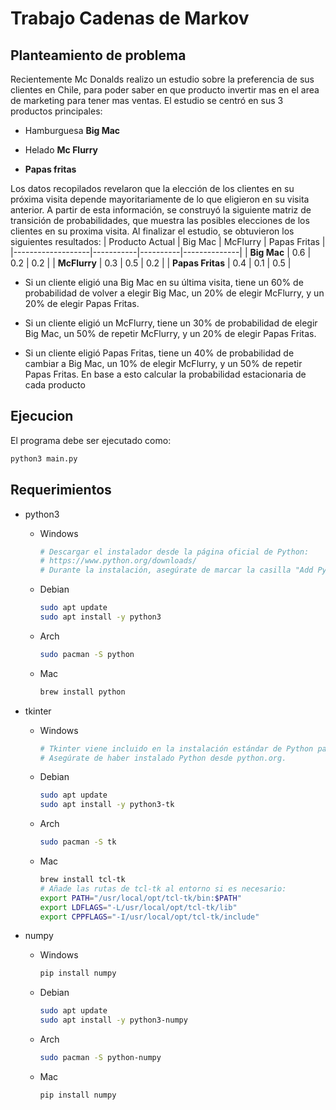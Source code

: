 # Trabajo Cadenas de Markov

## Planteamiento de problema

Recientemente Mc Donalds realizo un  estudio sobre la preferencia de sus clientes en Chile, para poder saber en que producto invertir mas en el area de
marketing para tener mas ventas. El estudio se centró en sus 3 productos principales: 

- Hamburguesa **Big Mac**

- Helado **Mc Flurry**

- **Papas fritas** 

Los datos recopilados revelaron que la elección de los clientes en su próxima visita depende mayoritariamente de lo que eligieron en su visita anterior. A partir de esta información, se construyó la siguiente matriz de transición de probabilidades, que muestra las posibles elecciones de los clientes en su proxima visita. Al finalizar el estudio, se obtuvieron los siguientes resultados:
| Producto Actual   | Big Mac   | McFlurry | Papas Fritas |
|-------------------|-----------|----------|--------------|
| **Big Mac**       | 0.6       | 0.2      | 0.2          |
| **McFlurry**      | 0.3       | 0.5      | 0.2          |
| **Papas Fritas**  | 0.4       | 0.1      | 0.5          |

- Si un cliente eligió una Big Mac en su última visita, tiene un $60\%$ de probabilidad de volver a elegir Big Mac, un $20\%$ de elegir McFlurry, y un $20\%$ de elegir Papas Fritas.

- Si un cliente eligió un McFlurry, tiene un $30\%$ de probabilidad de elegir Big Mac, un $50\%$ de repetir McFlurry, y un $20\%$ de elegir Papas Fritas.

- Si un cliente eligió Papas Fritas, tiene un $40\%$ de probabilidad de cambiar a Big Mac, un $10\%$ de elegir McFlurry, y un $50\%$ de repetir Papas Fritas.
En base a esto calcular la probabilidad estacionaria de cada producto

## Ejecucion

El programa debe ser ejecutado como:
```bash
python3 main.py
```

## Requerimientos

- python3
    - Windows
        ```bash
        # Descargar el instalador desde la página oficial de Python:
        # https://www.python.org/downloads/
        # Durante la instalación, asegúrate de marcar la casilla "Add Python to PATH".
        ```
    - Debian
        ```bash
        sudo apt update
        sudo apt install -y python3
        ```
    - Arch
        ```bash
        sudo pacman -S python
        ```
    - Mac
        ```bash
        brew install python
        ```

- tkinter
    - Windows
        ```bash
        # Tkinter viene incluido en la instalación estándar de Python para Windows.
        # Asegúrate de haber instalado Python desde python.org.
        ```
    - Debian
        ```bash
        sudo apt update
        sudo apt install -y python3-tk
        ```
    - Arch
        ```bash
        sudo pacman -S tk
        ```
    - Mac
        ```bash
        brew install tcl-tk
        # Añade las rutas de tcl-tk al entorno si es necesario:
        export PATH="/usr/local/opt/tcl-tk/bin:$PATH"
        export LDFLAGS="-L/usr/local/opt/tcl-tk/lib"
        export CPPFLAGS="-I/usr/local/opt/tcl-tk/include"
        ```

- numpy
    - Windows
        ```bash
        pip install numpy
        ```
    - Debian
        ```bash
        sudo apt update
        sudo apt install -y python3-numpy
        ```
    - Arch
        ```bash
        sudo pacman -S python-numpy
        ```
    - Mac
        ```bash
        pip install numpy
        ```